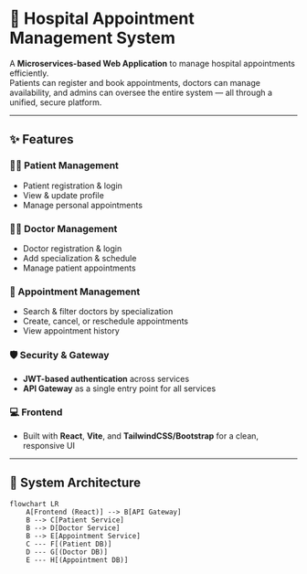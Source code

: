 # 🏥 Hospital Appointment Management System

A **Microservices-based Web Application** to manage hospital appointments efficiently.  
Patients can register and book appointments, doctors can manage availability, and admins can oversee the entire system — all through a unified, secure platform.  

---

## ✨ Features

### 👩‍⚕️ Patient Management
- Patient registration & login  
- View & update profile  
- Manage personal appointments  

### 🧑‍⚕️ Doctor Management
- Doctor registration & login  
- Add specialization & schedule  
- Manage patient appointments  

### 📅 Appointment Management
- Search & filter doctors by specialization  
- Create, cancel, or reschedule appointments  
- View appointment history  

### 🛡️ Security & Gateway
- **JWT-based authentication** across services  
- **API Gateway** as a single entry point for all services  

### 💻 Frontend
- Built with **React**, **Vite**, and **TailwindCSS/Bootstrap** for a clean, responsive UI  

---

## 🧱 System Architecture

```mermaid
flowchart LR
    A[Frontend (React)] --> B[API Gateway]
    B --> C[Patient Service]
    B --> D[Doctor Service]
    B --> E[Appointment Service]
    C --- F[(Patient DB)]
    D --- G[(Doctor DB)]
    E --- H[(Appointment DB)]
